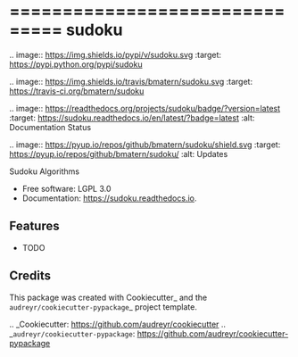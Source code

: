 ===============================
sudoku
===============================


.. image:: https://img.shields.io/pypi/v/sudoku.svg
        :target: https://pypi.python.org/pypi/sudoku

.. image:: https://img.shields.io/travis/bmatern/sudoku.svg
        :target: https://travis-ci.org/bmatern/sudoku

.. image:: https://readthedocs.org/projects/sudoku/badge/?version=latest
        :target: https://sudoku.readthedocs.io/en/latest/?badge=latest
        :alt: Documentation Status

.. image:: https://pyup.io/repos/github/bmatern/sudoku/shield.svg
     :target: https://pyup.io/repos/github/bmatern/sudoku/
     :alt: Updates


Sudoku Algorithms


* Free software: LGPL 3.0
* Documentation: https://sudoku.readthedocs.io.


Features
--------

* TODO

Credits
---------

This package was created with Cookiecutter_ and the `audreyr/cookiecutter-pypackage`_ project template.

.. _Cookiecutter: https://github.com/audreyr/cookiecutter
.. _`audreyr/cookiecutter-pypackage`: https://github.com/audreyr/cookiecutter-pypackage

